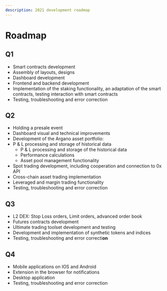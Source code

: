 ```yaml
---
description: 2021 development roadmap
---
```


# Roadmap

## **Q1**

* Smart contracts development
* Assembly of layouts, designs
* Dashboard development
* Frontend and backend development
* Implementation of the staking functionality, an adaptation of the smart contracts, testing interaction with smart contracts
* Testing, troubleshooting and error correction

## **Q2**

* Holding a presale event
* Dashboard visual and technical improvements
* Development of the Argano asset portfolio:
* P & L processing and storage of historical data
  * P & L processing and storage of the historical data
  * Performance calculations
  * Asset pool management functionality
* Spot trading development, including cooperation and connection to 0x API
* Cross-chain asset trading implementation
* Leveraged and margin trading functionality
* Testing, troubleshooting and error correction

## **Q3**

* L2 DEX: Stop Loss orders, Limit orders, advanced order book
* Futures contracts development
* Ultimate trading toolset development and testing
* Development and implementation of synthetic tokens and indices
* Testing, troubleshooting and error correcti**on**

## **Q4**

* Mobile applications on IOS and Android
* Extension in the browser for notifications
* Desktop application
* Testing, troubleshooting and error correction

